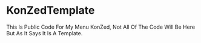 # KonZedTemplate
This Is Public Code For My Menu KonZed, Not All Of The Code Will Be Here But As It Says It Is A Template.
